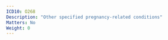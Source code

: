 ```yaml
---
ICD10: O268
Description: "Other specified pregnancy-related conditions"
Matters: No
Weight: 0
---
```


